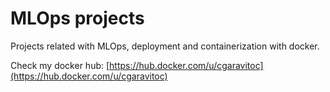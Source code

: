 # MLOps projects
Projects related with MLOps, deployment and containerization with docker.

Check my docker hub:
[https://hub.docker.com/u/cgaravitoc](https://hub.docker.com/u/cgaravitoc)
